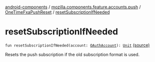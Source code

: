[android-components](../../index.md) / [mozilla.components.feature.accounts.push](../index.md) / [OneTimeFxaPushReset](index.md) / [resetSubscriptionIfNeeded](./reset-subscription-if-needed.md)

# resetSubscriptionIfNeeded

`fun resetSubscriptionIfNeeded(account: `[`OAuthAccount`](../../mozilla.components.concept.sync/-o-auth-account/index.md)`): `[`Unit`](https://kotlinlang.org/api/latest/jvm/stdlib/kotlin/-unit/index.html) [(source)](https://github.com/mozilla-mobile/android-components/blob/master/components/feature/accounts-push/src/main/java/mozilla/components/feature/accounts/push/FxaPushSupportFeature.kt#L302)

Resets the push subscription if the old subscription format is used.

